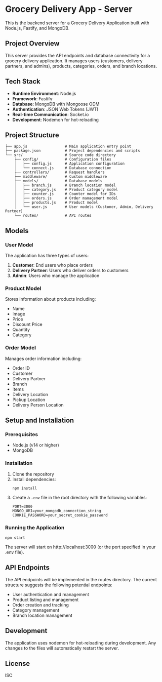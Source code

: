 # Grocery Delivery App - Server

This is the backend server for a Grocery Delivery Application built with Node.js, Fastify, and MongoDB.

## Project Overview

This server provides the API endpoints and database connectivity for a grocery delivery application. It manages users (customers, delivery partners, and admins), products, categories, orders, and branch locations.

## Tech Stack

- **Runtime Environment**: Node.js
- **Framework**: Fastify
- **Database**: MongoDB with Mongoose ODM
- **Authentication**: JSON Web Tokens (JWT)
- **Real-time Communication**: Socket.io
- **Development**: Nodemon for hot-reloading

## Project Structure

```
├── app.js                 # Main application entry point
├── package.json           # Project dependencies and scripts
└── src/                   # Source code directory
    ├── config/            # Configuration files
    │   ├── config.js      # Application configuration
    │   └── connect.js     # Database connection
    ├── controllers/       # Request handlers
    ├── middleware/        # Custom middleware
    ├── models/            # Database models
    │   ├── branch.js      # Branch location model
    │   ├── category.js    # Product category model
    │   ├── counter.js     # Counter model for IDs
    │   ├── orders.js      # Order management model
    │   ├── products.js    # Product model
    │   └── user.js        # User models (Customer, Admin, Delivery Partner)
    └── routes/            # API routes
```

## Models

### User Model

The application has three types of users:

1. **Customer**: End users who place orders
2. **Delivery Partner**: Users who deliver orders to customers
3. **Admin**: Users who manage the application

### Product Model

Stores information about products including:
- Name
- Image
- Price
- Discount Price
- Quantity
- Category

### Order Model

Manages order information including:
- Order ID
- Customer
- Delivery Partner
- Branch
- Items
- Delivery Location
- Pickup Location
- Delivery Person Location

## Setup and Installation

### Prerequisites

- Node.js (v14 or higher)
- MongoDB

### Installation

1. Clone the repository
2. Install dependencies:
   ```
   npm install
   ```
3. Create a `.env` file in the root directory with the following variables:
   ```
   PORT=3000
   MONGO_URI=your_mongodb_connection_string
   COOKIE_PASSWORD=your_secret_cookie_password
   ```

### Running the Application

```
npm start
```

The server will start on http://localhost:3000 (or the port specified in your .env file).

## API Endpoints

The API endpoints will be implemented in the routes directory. The current structure suggests the following potential endpoints:

- User authentication and management
- Product listing and management
- Order creation and tracking
- Category management
- Branch location management

## Development

The application uses nodemon for hot-reloading during development. Any changes to the files will automatically restart the server.

## License

ISC